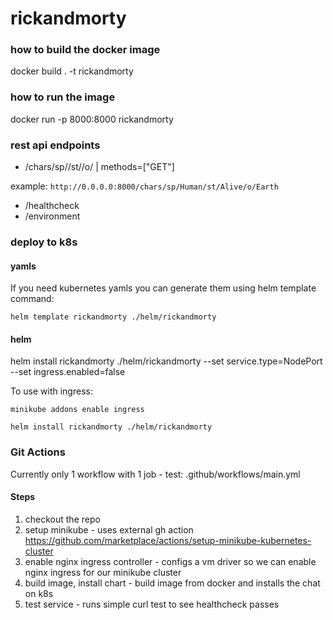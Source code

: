 # rickandmorty

### how to build the docker image
docker build . -t rickandmorty

### how to run the image
docker run -p 8000:8000 rickandmorty

### rest api endpoints
* /chars/sp/<species>/st/<status>/o/<origin> | methods=["GET"]

example:
`http://0.0.0.0:8000/chars/sp/Human/st/Alive/o/Earth`

* /healthcheck
* /environment

### deploy to k8s
#### yamls
If you need kubernetes yamls you can generate them using helm template command:

`helm template rickandmorty ./helm/rickandmorty`

#### helm
helm install rickandmorty ./helm/rickandmorty --set service.type=NodePort --set ingress.enabled=false

To use with ingress:

`minikube addons enable ingress`

`helm install rickandmorty ./helm/rickandmorty`


### Git Actions
Currently only 1 workflow with 1 job - test:
.github/workflows/main.yml

#### Steps
1. checkout the repo
2. setup minikube - uses external gh action https://github.com/marketplace/actions/setup-minikube-kubernetes-cluster
3. enable nginx ingress controller - configs a vm driver so we can enable nginx ingress for our minikube cluster
4. build image, install chart - build image from docker and installs the chat on k8s
5. test service - runs simple curl test to see healthcheck passes